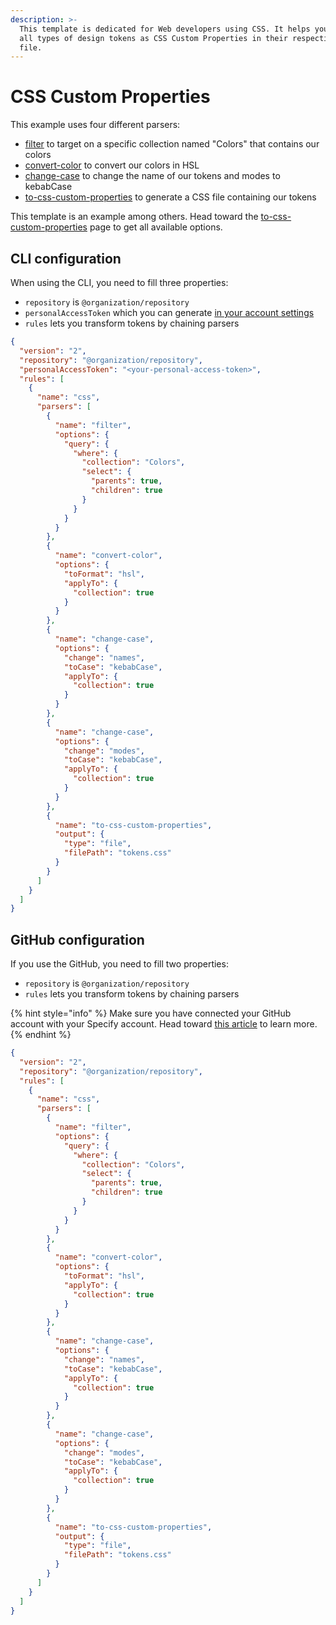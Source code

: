 ```yaml
---
description: >-
  This template is dedicated for Web developers using CSS. It helps you generate
  all types of design tokens as CSS Custom Properties in their respective CSS
  file.
---
```


# CSS Custom Properties

This example uses four different parsers:

* [filter](https://docs.specifyapp.com/sdtf-beta/parsers/filter) to target on a specific collection named "Colors" that contains our colors
* [convert-color](https://docs.specifyapp.com/sdtf-beta/parsers/convert-color) to convert our colors in HSL
* [change-case](../parsers/change-case.md) to change the name of our tokens and modes to kebabCase
* [to-css-custom-properties](https://docs.specifyapp.com/sdtf-beta/parsers/to-css-custom-properties) to generate a CSS file containing our tokens

This template is an example among others. Head toward the [to-css-custom-properties](https://docs.specifyapp.com/sdtf-beta/parsers/to-css-custom-properties) page to get all available options.&#x20;



## CLI configuration

When using the CLI, you need to fill three properties:

* `repository`  is `@organization/repository`
* `personalAccessToken` which you can generate [in your account settings](https://specifyapp.com/user/personal-access-tokens)&#x20;
* `rules` lets you transform tokens by chaining parsers

```json
{
  "version": "2",
  "repository": "@organization/repository",
  "personalAccessToken": "<your-personal-access-token>",
  "rules": [
    {
      "name": "css",
      "parsers": [
        {
          "name": "filter",
          "options": {
            "query": {
              "where": {
                "collection": "Colors",
                "select": {
                  "parents": true,
                  "children": true
                }
              }
            }
          }
        },
        {
          "name": "convert-color",
          "options": {
            "toFormat": "hsl",
            "applyTo": {
              "collection": true
            }
          }
        },
        {
          "name": "change-case",
          "options": {
            "change": "names",
            "toCase": "kebabCase",
            "applyTo": {
              "collection": true
            }
          }
        },
        {
          "name": "change-case",
          "options": {
            "change": "modes",
            "toCase": "kebabCase",
            "applyTo": {
              "collection": true
            }
          }
        },
        {
          "name": "to-css-custom-properties",
          "output": {
            "type": "file",
            "filePath": "tokens.css"
          }
        }
      ]
    }
  ]
}
```

## GitHub configuration

If you use the GitHub, you need to fill two properties:

* `repository`  is `@organization/repository`
* `rules` lets you transform tokens by chaining parsers

{% hint style="info" %}
Make sure you have connected your GitHub account with your Specify account. Head toward [this article](https://help.specifyapp.com/en/articles/4722440-add-github-as-a-destination) to learn more.
{% endhint %}

```json
{
  "version": "2",
  "repository": "@organization/repository",
  "rules": [
    {
      "name": "css",
      "parsers": [
        {
          "name": "filter",
          "options": {
            "query": {
              "where": {
                "collection": "Colors",
                "select": {
                  "parents": true,
                  "children": true
                }
              }
            }
          }
        },
        {
          "name": "convert-color",
          "options": {
            "toFormat": "hsl",
            "applyTo": {
              "collection": true
            }
          }
        },
        {
          "name": "change-case",
          "options": {
            "change": "names",
            "toCase": "kebabCase",
            "applyTo": {
              "collection": true
            }
          }
        },
        {
          "name": "change-case",
          "options": {
            "change": "modes",
            "toCase": "kebabCase",
            "applyTo": {
              "collection": true
            }
          }
        },
        {
          "name": "to-css-custom-properties",
          "output": {
            "type": "file",
            "filePath": "tokens.css"
          }
        }
      ]
    }
  ]
}
```

